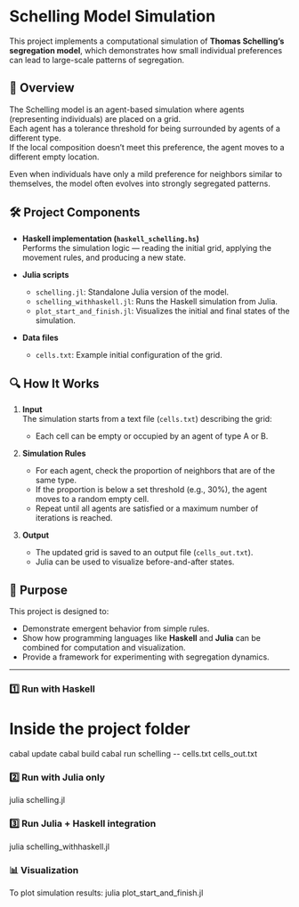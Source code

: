# Schelling Model Simulation

This project implements a computational simulation of **Thomas Schelling’s segregation model**, which demonstrates how small individual preferences can lead to large-scale patterns of segregation.

## 📌 Overview

The Schelling model is an agent-based simulation where agents (representing individuals) are placed on a grid.  
Each agent has a tolerance threshold for being surrounded by agents of a different type.  
If the local composition doesn’t meet this preference, the agent moves to a different empty location.

Even when individuals have only a mild preference for neighbors similar to themselves, the model often evolves into strongly segregated patterns.

## 🛠 Project Components

- **Haskell implementation (`haskell_schelling.hs`)**  
  Performs the simulation logic — reading the initial grid, applying the movement rules, and producing a new state.

- **Julia scripts**  
  - `schelling.jl`: Standalone Julia version of the model.  
  - `schelling_withhaskell.jl`: Runs the Haskell simulation from Julia.  
  - `plot_start_and_finish.jl`: Visualizes the initial and final states of the simulation.

- **Data files**  
  - `cells.txt`: Example initial configuration of the grid.

## 🔍 How It Works

1. **Input**  
   The simulation starts from a text file (`cells.txt`) describing the grid:
   - Each cell can be empty or occupied by an agent of type A or B.

2. **Simulation Rules**  
   - For each agent, check the proportion of neighbors that are of the same type.
   - If the proportion is below a set threshold (e.g., 30%), the agent moves to a random empty cell.
   - Repeat until all agents are satisfied or a maximum number of iterations is reached.

3. **Output**  
   - The updated grid is saved to an output file (`cells_out.txt`).
   - Julia can be used to visualize before-and-after states.

## 🎯 Purpose

This project is designed to:
- Demonstrate emergent behavior from simple rules.
- Show how programming languages like **Haskell** and **Julia** can be combined for computation and visualization.
- Provide a framework for experimenting with segregation dynamics.

---
### 1️⃣ Run with Haskell
# Inside the project folder
cabal update
cabal build
cabal run schelling -- cells.txt cells_out.txt
### 2️⃣ Run with Julia only
julia schelling.jl
### 3️⃣ Run Julia + Haskell integration
julia schelling_withhaskell.jl
### 📊 Visualization
To plot simulation results:
julia plot_start_and_finish.jl
